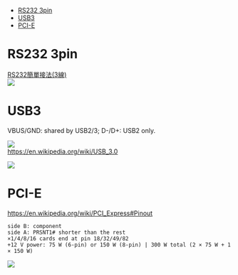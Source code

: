 <!-- TOC -->

- [RS232 3pin](#rs232-3pin)
- [USB3](#usb3)
- [PCI-E](#pci-e)

<!-- /TOC -->

# RS232 3pin
[RS232簡單接法(3線)](http://flykof.pixnet.net/blog/post/24074586-rs232%E7%B0%A1%E5%96%AE%E6%8E%A5%E6%B3%95(3%E7%B7%9A))  
![](https://pic.pimg.tw/flykof/4a729ba808337.jpg)

# USB3
VBUS/GND: shared by USB2/3; D-/D+: USB2 only.

![](https://imgur.com/Z8covNr)  
https://en.wikipedia.org/wiki/USB_3.0  

![](https://upload.wikimedia.org/wikipedia/commons/8/82/USB_2.0_and_3.0_connectors.svg)

# PCI-E
https://en.wikipedia.org/wiki/PCI_Express#Pinout  

    side B: component  
    side A: PRSNT1# shorter than the rest
    ×1/4/8/16 cards end at pin 18/32/49/82  
    +12 V power: 75 W (6-pin) or 150 W (8-pin) | 300 W total (2 × 75 W + 1 × 150 W)

![](https://imgur.com/u3rUvyL)